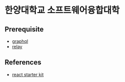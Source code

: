 # 한양대학교 소프트웨어융합대학

## Prerequisite

* [graphql](https://graphql.org/)
* [relay](http://facebook.github.io/relay/)

## References

* [react starter kit](https://github.com/kriasoft/react-starter-kit)

